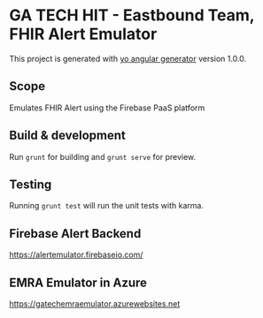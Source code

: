 # GA TECH HIT - Eastbound Team, FHIR Alert Emulator

This project is generated with [yo angular generator](https://github.com/yeoman/generator-angular)
version 1.0.0.

## Scope

Emulates FHIR Alert using the Firebase PaaS platform

## Build & development

Run `grunt` for building and `grunt serve` for preview.

## Testing

Running `grunt test` will run the unit tests with karma.

## Firebase Alert Backend

https://alertemulator.firebaseio.com/

## EMRA Emulator in Azure 

https://gatechemraemulator.azurewebsites.net
